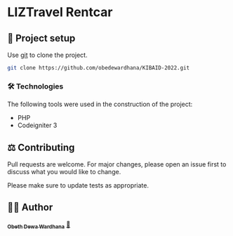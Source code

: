 # LIZTravel Rentcar

## 🚀 Project setup

Use [git](https://git-scm.com/) to clone the project.

```bash
git clone https://github.com/obedewardhana/KIBAID-2022.git
```


### 🛠️ Technologies

The following tools were used in the construction of the project:

- PHP
- Codeigniter 3

## ⚖️ Contributing
Pull requests are welcome. For major changes, please open an issue first to discuss what you would like to change.

Please make sure to update tests as appropriate.

## 👷‍♂️ Author
<a href="https://github.com/obedewardhana">
 <sub><b>Obeth Dewa Wardhana</b></sub></a> <a href="https://github.com/obedewardhana" title="Github">🚀</a>




